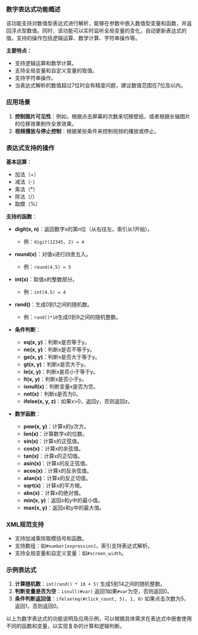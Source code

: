 ### 数字表达式功能概述

该功能支持对数值型表达式进行解析，能够在参数中嵌入数值型变量和函数，并返回浮点型数值。同时，该功能可以实时监听全局变量的变化，自动更新表达式的值。支持的操作包括逻辑运算、数学计算、字符串操作等。

**主要特点：**

- 支持逻辑运算和数学计算。
- 支持全局变量和自定义变量的取值。
- 支持字符串操作。
- 当表达式解析的数值超过7位时会有精度问题，建议数值范围在7位及以内。

### 应用场景

1. **控制图片可见性**：例如，根据点击屏幕的次数来切换壁纸，或者根据长轴图片的位移效果制作全景效果。
2. **视频播放与停止控制**：根据某些条件来控制视频的播放或停止。

### 表达式支持的操作

**基本运算**：
- 加法（+）
- 减法（-）
- 乘法（*）
- 除法（/）
- 取模（%）

**支持的函数**：

- **digit(x, n)**：返回数字x的第n位（从右往左，索引从1开始）。
    - 例：`digit(12345, 2) = 4`

- **round(x)**：对值x进行四舍五入。
    - 例：`round(4.5) = 5`

- **int(x)**：取值x的整数部分。
    - 例：`int(4.5) = 4`

- **rand()**：生成0到1之间的随机数。
    - 例：`rand()*10`生成0到9之间的随机整数。

- **条件判断**：
    - **eq(x, y)**：判断x是否等于y。
    - **ne(x, y)**：判断x是否不等于y。
    - **ge(x, y)**：判断x是否大于等于y。
    - **gt(x, y)**：判断x是否大于y。
    - **le(x, y)**：判断x是否小于等于y。
    - **lt(x, y)**：判断x是否小于y。
    - **isnull(x)**：判断变量x是否为空。
    - **not(x)**：判断x是否为0。
    - **ifelse(x, y, z)**：如果x>0，返回y，否则返回z。

- **数学函数**：
    - **pow(x, y)**：计算x的y次方。
    - **len(x)**：计算数字x的位数。
    - **sin(x)**：计算x的正弦值。
    - **cos(x)**：计算x的余弦值。
    - **tan(x)**：计算x的正切值。
    - **asin(x)**：计算x的反正弦值。
    - **acos(x)**：计算x的反余弦值。
    - **atan(x)**：计算x的反正切值。
    - **sqrt(x)**：计算x的平方根。
    - **abs(x)**：计算x的绝对值。
    - **min(x, y)**：返回x和y中的最小值。
    - **max(x, y)**：返回x和y中的最大值。

### XML规范支持

- 支持加减乘除取模括号和函数。
- 支持数组：如`#number[expression]`，索引支持表达式解析。
- 支持全局变量和自定义变量：如`#screen_width`。

### 示例表达式

1. **计算随机数**：`int(rand() * 10 + 5)` 生成5到14之间的随机整数。
2. **判断变量是否为空**：`isnull(#var)` 返回1如果`#var`为空，否则返回0。
3. **条件判断返回值**：`ifelse(eq(#click_count, 5), 1, 0)` 如果点击次数为5，返回1，否则返回0。

以上为数字表达式的功能说明及应用示例，可以根据具体需求在表达式中嵌套使用不同的函数和变量，以实现复杂的计算和逻辑判断。